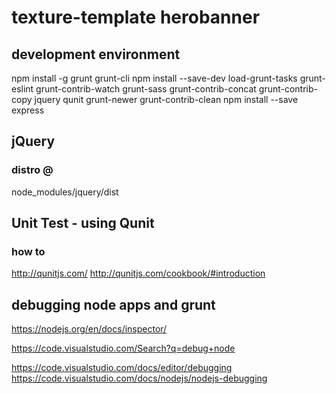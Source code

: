 # texture-template herobanner

## development environment
npm install -g grunt grunt-cli 
npm install --save-dev load-grunt-tasks grunt-eslint grunt-contrib-watch grunt-sass grunt-contrib-concat grunt-contrib-copy jquery qunit grunt-newer grunt-contrib-clean
npm install --save express 

## jQuery
### distro @
node_modules/jquery/dist

## Unit Test - using Qunit
### how to
http://qunitjs.com/
http://qunitjs.com/cookbook/#introduction

## debugging node apps and grunt
https://nodejs.org/en/docs/inspector/

https://code.visualstudio.com/Search?q=debug+node

https://code.visualstudio.com/docs/editor/debugging
https://code.visualstudio.com/docs/nodejs/nodejs-debugging

